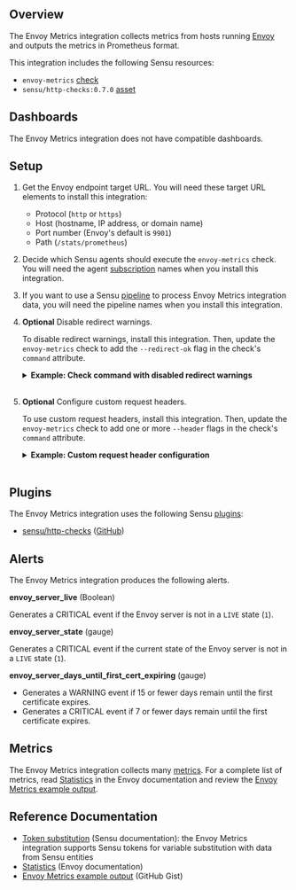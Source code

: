 ## Overview

<!-- Sensu Integration description; supports markdown -->

The Envoy Metrics integration collects metrics from hosts running [Envoy] and outputs the metrics in Prometheus format.

<!-- Provide a high level overview of the integration contents (e.g. checks, filters, mutators, handlers, assets, etc) -->

This integration includes the following Sensu resources:

* `envoy-metrics` [check]
* `sensu/http-checks:0.7.0` [asset]

## Dashboards

<!-- List of compatible dashboards w/ screenshots (supports png, jpeg, and gif images; relative paths only; e.g. `![](img/dashboard-1.png)` )-->

<!-- This integration is compatible with the [{{dashboard_name}}][{{dashboard_link}}] (included w/ [Sensu Plus][sensu-plus]). -->

<!-- ![](img/dashboard.png) -->

The Envoy Metrics integration does not have compatible dashboards.

## Setup

<!-- Sensu Integration setup instructions, including Sensu agent configuration and external component configuration -->
<!-- EXAMPLE: what configuration (if any) is required in a third-party service to enable monitoring? -->

1. Get the Envoy endpoint target URL. You will need these target URL elements to install this integration:

   - Protocol (`http` or `https`)
   - Host (hostname, IP address, or domain name)
   - Port number (Envoy's default is `9901`)
   - Path (`/stats/prometheus`)

1. Decide which Sensu agents should execute the `envoy-metrics` check. You will need the agent [subscription] names when you install this integration.

1. If you want to use a Sensu [pipeline] to process Envoy Metrics integration data, you will need the pipeline names when you install this integration.

1. **Optional** Disable redirect warnings.

   To disable redirect warnings, install this integration. Then, update the `envoy-metrics` check to add the `--redirect-ok` flag in the check's `command` attribute.

   <details><summary><strong>Example: Check command with disabled redirect warnings</strong></summary>

   ```yaml
   spec:
     command: >-
       http-get
       --timeout 10
       --redirect-ok
       --url "http://127.0.0.1:9901/stats/prometheus"
   ```

   </details>
   <br>

1. **Optional** Configure custom request headers.

   To use custom request headers, install this integration. Then, update the `envoy-metrics` check to add one or more `--header` flags in the check's `command` attribute.

   <details><summary><strong>Example: Custom request header configuration</strong></summary>

   ```yaml
   spec:
     command: >-
       http-get
       --timeout 10
       --url "http://127.0.0.1:9901/stats/prometheus"
       --header "Content-Type: text/plain"
       --header "X-Example-Header: helloworld"
   ```

   </details>
   <br>

## Plugins

<!-- Links to any Sensu Integration dependencies (i.e. Sensu Plugins) -->

The Envoy Metrics integration uses the following Sensu [plugins]:

- [sensu/http-checks][http-checks-bonsai] ([GitHub][http-checks-github])

## Alerts

<!-- List of all alerts generated by this integration. -->

The Envoy Metrics integration produces the following alerts.

**envoy_server_live** (Boolean)

Generates a CRITICAL event if the Envoy server is not in a `LIVE` state (`1`).

**envoy_server_state** (gauge)

Generates a CRITICAL event if the current state of the Envoy server is not in a `LIVE` state (`1`).

**envoy_server_days_until_first_cert_expiring** (gauge)

- Generates a WARNING event if 15 or fewer days remain until the first certificate expires.
- Generates a CRITICAL event if 7 or fewer days remain until the first certificate expires.

## Metrics

<!-- List of all metrics or events collected by this integration. -->

The Envoy Metrics integration collects many [metrics]. For a complete list of metrics, read [Statistics] in the Envoy documentation and review the [Envoy Metrics example output].

## Reference Documentation

<!-- Please provide links to any relevant reference documentation to help users learn more and/or troubleshoot this integration; specifically including any third-party software documentation. -->

* [Token substitution] (Sensu documentation): the Envoy Metrics integration supports Sensu tokens for variable substitution with data from Sensu entities
* [Statistics] (Envoy documentation)
* [Envoy Metrics example output] (GitHub Gist)


<!-- Links -->
[entity]: https://docs.sensu.io/sensu-go/latest/observability-pipeline/observe-entities/entities/
[check]: https://docs.sensu.io/sensu-go/latest/observability-pipeline/observe-schedule/checks/
[asset]: https://docs.sensu.io/sensu-go/latest/plugins/assets/
[subscription]: https://docs.sensu.io/sensu-go/latest/observability-pipeline/observe-schedule/subscriptions/
[subscriptions]: https://docs.sensu.io/sensu-go/latest/observability-pipeline/observe-schedule/subscriptions/
[agents]: https://docs.sensu.io/sensu-go/latest/observability-pipeline/observe-schedule/agent/
[annotation]: https://docs.sensu.io/sensu-go/latest/observability-pipeline/observe-schedule/agent/#agent-annotations
[plugins]: https://docs.sensu.io/sensu-go/latest/plugins/
[metrics]: https://docs.sensu.io/sensu-go/latest/observability-pipeline/observe-schedule/metrics/
[handler]: https://docs.sensu.io/sensu-go/latest/observability-pipeline/observe-process/handlers/
[pipeline]: https://docs.sensu.io/sensu-go/latest/observability-pipeline/observe-process/pipelines/
[secret]: https://docs.sensu.io/sensu-go/latest/operations/manage-secrets/secrets/
[secrets]: https://docs.sensu.io/sensu-go/latest/operations/manage-secrets/secrets/
[Token substitution]: https://docs.sensu.io/sensu-go/latest/observability-pipeline/observe-schedule/tokens/
[sensu-plus]: https://sensu.io/features/analytics
[http-checks-bonsai]: https://bonsai.sensu.io/assets/sensu/http-checks
[http-checks-github]: https://github.com/sensu/http-checks
[Envoy Metrics example output]: https://gist.github.com/thoward/02617f95accdfd7694acc671709c61d0
[Statistics]: https://www.envoyproxy.io/docs/envoy/latest/configuration/listeners/stats
[Envoy]: https://www.envoyproxy.io/docs/envoy/latest/intro/what_is_envoy
